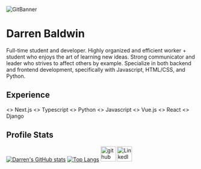 ![GitBanner](https://user-images.githubusercontent.com/68653294/116824818-35072880-ab5a-11eb-8d64-543a7717e218.png)


# Darren Baldwin
Full-time student and developer. Highly organized and efficient worker + student who enjoys the art of learning new ideas. Strong communicator and leader who strives to affect others by example. Specialize in both backend and frontend development, specifically with Javascript, HTML/CSS, and Python.  

## Experience
<> Next.js
<> Typescript
<> Python 
<> Javascript
<> Vue.js
<> React
<> Django

## Profile Stats
[![Darren's GitHub stats](https://github-readme-stats.vercel.app/api?username=Devd0)](https://github.com/anuraghazra/github-readme-stats)
[![Top Langs](https://github-readme-stats.vercel.app/api/top-langs/?username=Devd0)](https://github.com/anuraghazra/github-readme-stats)
[<img src='https://cdn.jsdelivr.net/npm/simple-icons@3.0.1/icons/github.svg' alt='github' height='40'>](https://github.com/Devd0)
[<img src='https://user-images.githubusercontent.com/68653294/128366252-d60fb58e-48f4-4a7c-ba7c-34c3aa1e9b4b.png' alt='LinkedIn' height='40'>](https://www.linkedin.com/in/real-darren-baldwin/)





